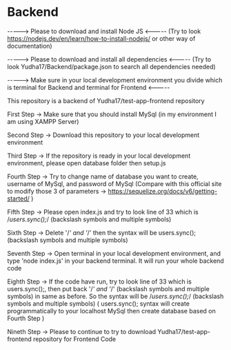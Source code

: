 # Backend

-----> Please to download and install Node JS <-----
(Try to look https://nodejs.dev/en/learn/how-to-install-nodejs/ or other way of documentation)

-----> Please to download and install all dependencies <-----
(Try to look Yudha17/Backend/package.json to search all dependencies needed)

-----> Make sure in your local development environment you divide which is terminal for Backend and terminal for Frontend <-----


This repository is a backend of Yudha17/test-app-frontend repository

First Step 
-> Make sure that you should install MySql (in my environment I am using XAMPP Server)

Second Step 
-> Download this repository to your local development environment

Third Step
-> If the repository is ready in your local development environment, please open database folder then setup.js

Fourth Step
-> Try to change name of database you want to create, username of MySql, and password of MySql
   (Compare with this official site to modify those 3 of parameters -> https://sequelize.org/docs/v6/getting-started/ )

Fifth Step
-> Please open index.js and try to look line of 33 which is /*users.sync();*/ (backslash symbols and multiple symbols)

Sixth Step
-> Delete '/*' and '*/' then the syntax will be users.sync(); (backslash symbols and multiple symbols)

Seventh Step
-> Open terminal in your local development environment, and type 'node index.js' in your backend terminal. It will run your whole backend code

Eighth Step
-> If the code have run, try to look line of 33 which is users.sync();, then put back '/*' and '*/' (backslash symbols and multiple symbols) in same as before. So the syntax will be /*users.sync();*/ (backslash symbols and multiple symbols)
   ( users.sync(); syntax will create programmatically to your localhost MySql then create database based on Fourth Step )
   
Nineth Step
-> Please to continue to try to download Yudha17/test-app-frontend repository for Frontend Code 


